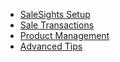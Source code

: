 <!-- docs/_sidebar.md -->

- [SaleSights Setup](setup.md)
- [Sale Transactions](sale_transaction.md)
- [Product Management](product_management.md)
- [Advanced Tips](advanced_tips.md)
